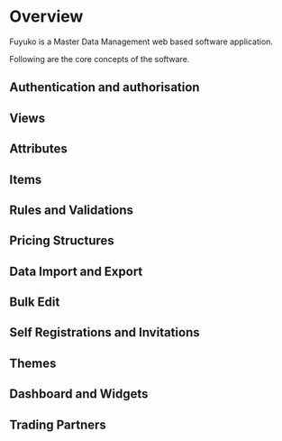# Overview

Fuyuko is a Master Data Management web based software application. 

Following are the core concepts of the software.

## Authentication and authorisation



## Views

## Attributes

## Items

## Rules and Validations

## Pricing Structures

## Data Import and Export

## Bulk Edit

## Self Registrations and Invitations

## Themes

## Dashboard and Widgets

## Trading Partners





